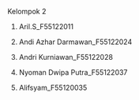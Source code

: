 Kelompok 2

1. Aril.S_F55122011

2. Andi Azhar Darmawan_F55122024

3. Andri Kurniawan_F55122028

4. Nyoman Dwipa Putra_F55122037

5. Alifsyam_F55120035
